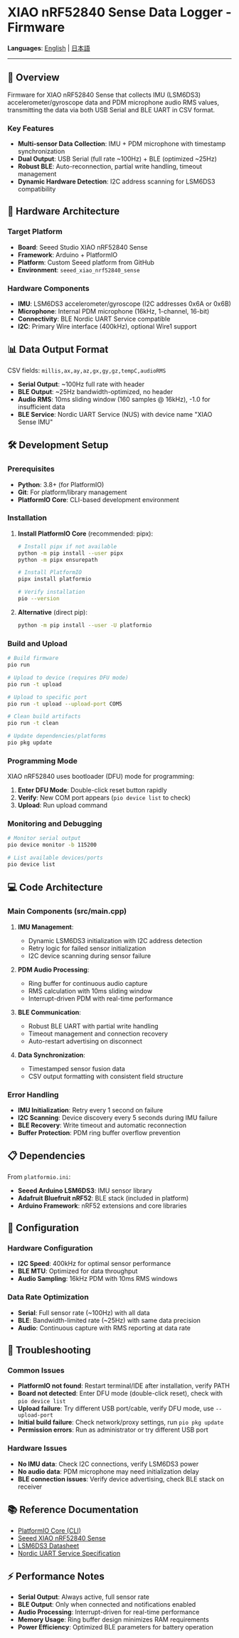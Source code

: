 # XIAO nRF52840 Sense Data Logger - Firmware

<!-- Language Switcher -->

**Languages**: [English](./README.md) | [日本語](./README.ja.md)

---

## 🚀 Overview

Firmware for XIAO nRF52840 Sense that collects IMU (LSM6DS3) accelerometer/gyroscope data and PDM microphone audio RMS values, transmitting the data via both USB Serial and BLE UART in CSV format.

### Key Features

- **Multi-sensor Data Collection**: IMU + PDM microphone with timestamp synchronization
- **Dual Output**: USB Serial (full rate ~100Hz) + BLE (optimized ~25Hz)
- **Robust BLE**: Auto-reconnection, partial write handling, timeout management
- **Dynamic Hardware Detection**: I2C address scanning for LSM6DS3 compatibility

## 🔧 Hardware Architecture

### Target Platform

- **Board**: Seeed Studio XIAO nRF52840 Sense
- **Framework**: Arduino + PlatformIO
- **Platform**: Custom Seeed platform from GitHub
- **Environment**: `seeed_xiao_nrf52840_sense`

### Hardware Components

- **IMU**: LSM6DS3 accelerometer/gyroscope (I2C addresses 0x6A or 0x6B)
- **Microphone**: Internal PDM microphone (16kHz, 1-channel, 16-bit)
- **Connectivity**: BLE Nordic UART Service compatible
- **I2C**: Primary Wire interface (400kHz), optional Wire1 support

## 📊 Data Output Format

CSV fields: `millis,ax,ay,az,gx,gy,gz,tempC,audioRMS`

- **Serial Output**: ~100Hz full rate with header
- **BLE Output**: ~25Hz bandwidth-optimized, no header
- **Audio RMS**: 10ms sliding window (160 samples @ 16kHz), -1.0 for insufficient data
- **BLE Service**: Nordic UART Service (NUS) with device name "XIAO Sense IMU"

## 🛠 Development Setup

### Prerequisites

- **Python**: 3.8+ (for PlatformIO)
- **Git**: For platform/library management
- **PlatformIO Core**: CLI-based development environment

### Installation

1. **Install PlatformIO Core** (recommended: pipx):

   ```bash
   # Install pipx if not available
   python -m pip install --user pipx
   python -m pipx ensurepath

   # Install PlatformIO
   pipx install platformio

   # Verify installation
   pio --version
   ```

2. **Alternative** (direct pip):
   ```bash
   python -m pip install --user -U platformio
   ```

### Build and Upload

```bash
# Build firmware
pio run

# Upload to device (requires DFU mode)
pio run -t upload

# Upload to specific port
pio run -t upload --upload-port COM5

# Clean build artifacts
pio run -t clean

# Update dependencies/platforms
pio pkg update
```

### Programming Mode

XIAO nRF52840 uses bootloader (DFU) mode for programming:

1. **Enter DFU Mode**: Double-click reset button rapidly
2. **Verify**: New COM port appears (`pio device list` to check)
3. **Upload**: Run upload command

### Monitoring and Debugging

```bash
# Monitor serial output
pio device monitor -b 115200

# List available devices/ports
pio device list
```

## 💻 Code Architecture

### Main Components (src/main.cpp)

1. **IMU Management**:
   - Dynamic LSM6DS3 initialization with I2C address detection
   - Retry logic for failed sensor initialization
   - I2C device scanning during sensor failure

2. **PDM Audio Processing**:
   - Ring buffer for continuous audio capture
   - RMS calculation with 10ms sliding window
   - Interrupt-driven PDM with real-time performance

3. **BLE Communication**:
   - Robust BLE UART with partial write handling
   - Timeout management and connection recovery
   - Auto-restart advertising on disconnect

4. **Data Synchronization**:
   - Timestamped sensor fusion data
   - CSV output formatting with consistent field structure

### Error Handling

- **IMU Initialization**: Retry every 1 second on failure
- **I2C Scanning**: Device discovery every 5 seconds during IMU failure
- **BLE Recovery**: Write timeout and automatic reconnection
- **Buffer Protection**: PDM ring buffer overflow prevention

## 📋 Dependencies

From `platformio.ini`:

- **Seeed Arduino LSM6DS3**: IMU sensor library
- **Adafruit Bluefruit nRF52**: BLE stack (included in platform)
- **Arduino Framework**: nRF52 extensions and core libraries

## 🔧 Configuration

### Hardware Configuration

- **I2C Speed**: 400kHz for optimal sensor performance
- **BLE MTU**: Optimized for data throughput
- **Audio Sampling**: 16kHz PDM with 10ms RMS windows

### Data Rate Optimization

- **Serial**: Full sensor rate (~100Hz) with all data
- **BLE**: Bandwidth-limited rate (~25Hz) with same data precision
- **Audio**: Continuous capture with RMS reporting at data rate

## 🚨 Troubleshooting

### Common Issues

- **PlatformIO not found**: Restart terminal/IDE after installation, verify PATH
- **Board not detected**: Enter DFU mode (double-click reset), check with `pio device list`
- **Upload failure**: Try different USB port/cable, verify DFU mode, use `--upload-port`
- **Initial build failure**: Check network/proxy settings, run `pio pkg update`
- **Permission errors**: Run as administrator or try different USB port

### Hardware Issues

- **No IMU data**: Check I2C connections, verify LSM6DS3 power
- **No audio data**: PDM microphone may need initialization delay
- **BLE connection issues**: Verify device advertising, check BLE stack on receiver

## 📚 Reference Documentation

- [PlatformIO Core (CLI)](https://docs.platformio.org/en/latest/core/index.html)
- [Seeed XIAO nRF52840 Sense](https://wiki.seeedstudio.com/XIAO_BLE_Sense/)
- [LSM6DS3 Datasheet](https://www.st.com/resource/en/datasheet/lsm6ds3.pdf)
- [Nordic UART Service Specification](https://developer.nordicsemi.com/nRF_Connect_SDK/doc/latest/nrf/libraries/bluetooth_services/services/nus.html)

## ⚡ Performance Notes

- **Serial Output**: Always active, full sensor rate
- **BLE Output**: Only when connected and notifications enabled
- **Audio Processing**: Interrupt-driven for real-time performance
- **Memory Usage**: Ring buffer design minimizes RAM requirements
- **Power Efficiency**: Optimized BLE parameters for battery operation
